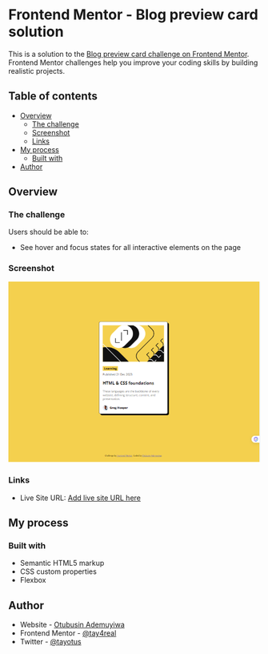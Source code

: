 # Frontend Mentor - Blog preview card solution

This is a solution to the [Blog preview card challenge on Frontend Mentor](https://www.frontendmentor.io/challenges/blog-preview-card-ckPaj01IcS). Frontend Mentor challenges help you improve your coding skills by building realistic projects. 

## Table of contents

- [Overview](#overview)
  - [The challenge](#the-challenge)
  - [Screenshot](#screenshot)
  - [Links](#links)
- [My process](#my-process)
  - [Built with](#built-with)
- [Author](#author)




## Overview

### The challenge

Users should be able to:

- See hover and focus states for all interactive elements on the page

### Screenshot

![](./screenshot.jpg)



### Links

- Live Site URL: [Add live site URL here](https://blogcardpreview.netlify.com)

## My process

### Built with

- Semantic HTML5 markup
- CSS custom properties
- Flexbox


## Author

- Website - [Otubusin Ademuyiwa](https://otubusinademuyiwa.netlify.app/)
- Frontend Mentor - [@tay4real](https://www.frontendmentor.io/profile/tay4real)
- Twitter - [@tayotus](https://twitter.com/tayotus)

